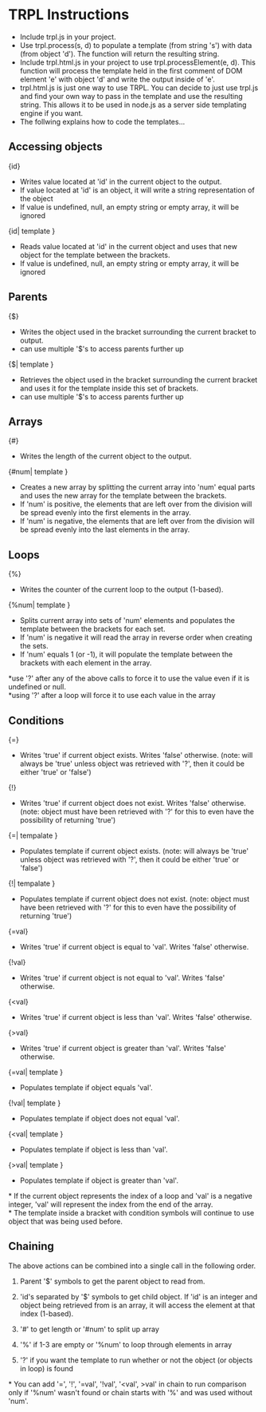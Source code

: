 TRPL Instructions
=================
- Include trpl.js in your project.
- Use trpl.process(s, d) to populate a template (from string 's') with data (from object 'd').  The function will return the resulting string.
- Include trpl.html.js in your project to use trpl.processElement(e, d).  This function will process the template held in the first comment of DOM element 'e' with object 'd' and write the output inside of 'e'.
- trpl.html.js is just one way to use TRPL.  You can decide to just use trpl.js and find your own way to pass in the template and use the resulting string.  This allows it to be used in node.js as a server side templating engine if you want.
- The follwing explains how to code the templates...

Accessing objects
-----------------
{id}
- Writes value located at 'id' in the current object to the output.<br>
- If value located at 'id' is an object, it will write a string representation of the object<br>
- If value is undefined, null, an empty string or empty array, it will be ignored
  
{id| template }
- Reads value located at 'id' in the current object and uses that new object for the template between the brackets.<br>
- If value is undefined, null, an empty string or empty array, it will be ignored

Parents
-------
{$}
- Writes the object used in the bracket surrounding the current bracket to output.<br>
- can use multiple '$'s to access parents further up
  
{$| template }
- Retrieves the object used in the bracket surrounding the current bracket and uses it for the template inside this set of brackets.<br>
- can use multiple '$'s to access parents further up

Arrays
------
{#}
- Writes the length of the current object to the output.

{#num| template }
- Creates a new array by splitting the current array into 'num' equal parts and uses the new array for the template between the brackets.<br>
- If 'num' is positive, the elements that are left over from the division will be spread evenly into the first elements in the array.<br>
- If 'num' is negative, the elements that are left over from the division will be spread evenly into the last elements in the array.

Loops
-----
{%}
- Writes the counter of the current loop to the output (1-based).

{%num| template }
- Splits current array into sets of 'num' elements and populates the template between the brackets for each set.<br>
- If 'num' is negative it will read the array in reverse order when creating the sets.<br>
- If 'num' equals 1 (or -1), it will populate the template between the brackets with each element in the array.

\*use '?' after any of the above calls to force it to use the value even if it is undefined or null.<br>
\*using '?' after a loop will force it to use each value in the array

Conditions
----------
{=}
- Writes 'true' if current object exists.  Writes 'false' otherwise.  (note: will always be 'true' unless object was retrieved with '?', then it could be either 'true' or 'false')

{!}
- Writes 'true' if current object does not exist. Writes 'false' otherwise. (note: object must have been retrieved with '?' for this to even have the possibility of returning 'true')

{=| tempalate }
- Populates template if current object exists.  (note: will always be 'true' unless object was retrieved with '?', then it could be either 'true' or 'false')

{!| tempalate }
- Populates template if current object does not exist.  (note: object must have been retrieved with '?' for this to even have the possibility of returning 'true')

{=val}
- Writes 'true' if current object is equal to 'val'.  Writes 'false' otherwise.

{!val}
- Writes 'true' if current object is not equal to 'val'.  Writes 'false' otherwise.

{<val}
- Writes 'true' if current object is less than 'val'.  Writes 'false' otherwise.

{>val}
- Writes 'true' if current object is greater than 'val'.  Writes 'false' otherwise.

{=val| template }
- Populates template if object equals 'val'.

{!val| template }
- Populates template if object does not equal 'val'.

{<val| template }
- Populates template if object is less than 'val'.

{>val| template }
- Populates template if object is greater than 'val'.

\* If the current object represents the index of a loop and 'val' is a negative integer, 'val' will represent the index from the end of the array.<br>
\* The template inside a bracket with condition symbols will continue to use object that was being used before.

Chaining
--------
The above actions can be combined into a single call in the following order.  

1) Parent '$' symbols to get the parent object to read from.

2) 'id's separated by '$' symbols to get child object.  If 'id' is an integer and object being retrieved from is an array, it will access the element at that index (1-based).

3) '#' to get length or '#num' to split up array

4) '%' if 1-3 are empty or '%num' to loop through elements in array

5) '?' if you want the template to run whether or not the object (or objects in loop) is found

\* You can add '=', '!', '=val', '!val', '<val', >val' in chain to run comparison only if '%num' wasn't found or chain starts with '%' and was used without 'num'.
